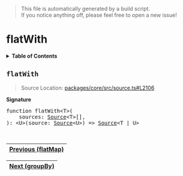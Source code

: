 > This file is automatically generated by a build script.<br>If you notice anything off, please feel free to open a new issue!

# flatWith

<details><summary><b>Table of Contents</b></summary><br>

1. [<code>flatWith</code>](#flatWith)</details>

## <a name="flatWith"></a><code>flatWith</code>

> Source Location: [packages\/core\/src\/source.ts#L2106](..\/..\/packages\/core\/src\/source.ts#L2106)

<b>Signature</b>

<pre>function flatWith&lt;T&gt;(<br>    sources: <a href="../01-api-basics/03-Source.md#Source-Interface">Source</a>&lt;T&gt;[],<br>): &lt;U&gt;(source: <a href="../01-api-basics/03-Source.md#Source-Interface">Source</a>&lt;U&gt;) =&gt; <a href="../01-api-basics/03-Source.md#Source-Interface">Source</a>&lt;T | U&gt;</pre><br>

| [Previous \(flatMap\)](028-flatMap.md#readme) |
| --- |

<div align="right">

| [Next \(groupBy\)](030-groupBy.md#readme) |
| --- |
</div>
